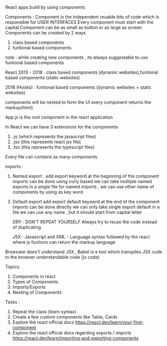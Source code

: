 React apps build by using components

Components : Component is the independent reuable bits of code which is responsible for USER INTERFACES
Every component must start with the capital
Component can be as small as button or as large as screen
Components can be created by 2 ways

1. class based components
2. funtional based components

note : while creating new components , its always suggestable to use funtional based components

React 2013 - 2018 : class based components (dynamic websites),funtional based components (static websites)

2018 (Hooks) : funtional based components (dynamic websites + static websites)

components will be nested to form the UI
every component returns the markup(html)

App.js is the root component in the react application

In React we can have 3 extensions for the components

1. .js (which represents the javascript files)
2. .jsx (this represents react jsx file)
3. .tsx (this represents the typescript files)

Every file can contains as many components

exports :

1. Named export :
   add export keyword at the beginning of the component
   imports can be done using curly based
   we can take multiple named exports in a single file
   for named imports , we can use other name of components by using as key word
2. Default export
   add export default keyword at the end of the component
   imports can be done directly
   we can only take single export default in a file
   we can use any name , but it should start from capital letter

   DRY : DON'T REPEAT YOURSELF
   Always try to reuse the code instead of duplicating

   JSX : Javascript and XML - Language syntax followed by the react where js funtions can return the markup language

Browswer does't understand JSX , Babel is a tool which transpiles JSX code to the browser understandable code (js code)

Topics:

1. Components in react
2. Types of Components
3. Imports/Exports
4. Nesting of Components

Tasks :

1. Repeat the class (learn syntax)
2. Create a few custom components like Table, Cards
3. Explore the react official docs https://react.dev/learn/your-first-component
4. Explore the react official docs regarding exports / imports https://react.dev/learn/importing-and-exporting-components